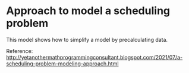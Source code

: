 # Approach to model a scheduling problem

This model shows how to simplify a model by precalculating data. 

Reference:
http://yetanothermathprogrammingconsultant.blogspot.com/2021/07/a-scheduling-problem-modeling-approach.html

